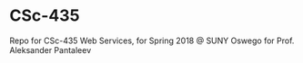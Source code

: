 # CSc-435
Repo for CSc-435 Web Services, for Spring 2018 @ SUNY Oswego for Prof. Aleksander Pantaleev
